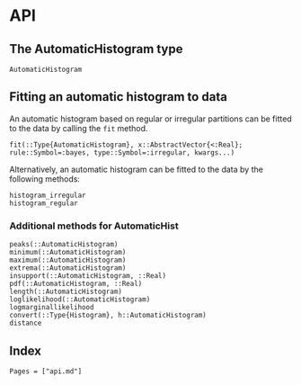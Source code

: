 # API

## The AutomaticHistogram type
```@docs
AutomaticHistogram
```

## Fitting an automatic histogram to data
An automatic histogram based on regular or irregular partitions can be fitted to the data by calling the `fit` method.
```@docs
fit(::Type{AutomaticHistogram}, x::AbstractVector{<:Real}; rule::Symbol=:bayes, type::Symbol=:irregular, kwargs...)
```

Alternatively, an automatic histogram can be fitted to the data by the following methods:
```@docs
histogram_irregular
histogram_regular
```

### Additional methods for AutomaticHist

```@docs
peaks(::AutomaticHistogram)
minimum(::AutomaticHistogram)
maximum(::AutomaticHistogram)
extrema(::AutomaticHistogram)
insupport(::AutomaticHistogram, ::Real)
pdf(::AutomaticHistogram, ::Real)
length(::AutomaticHistogram)
loglikelihood(::AutomaticHistogram)
logmarginallikelihood
convert(::Type{Histogram}, h::AutomaticHistogram)
distance
```

## Index

```@index
Pages = ["api.md"]
```